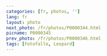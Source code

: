 ```yaml
---
categories: [fr, photos, '']
lang: fr
layout: photo
next_photo: /fr/photos/P0000344.html
picname: P0000345
prev_photo: /fr/photos/P0000346.html
tags: [Fotofalle, Leopard]
---
```

